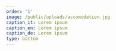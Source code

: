 ```yaml
---
order: '1'
image: /public/uploads/accomodation.jpg
caption_it: Lorem ipsum
caption_en: Lorem ipsum
caption_de: Lorem ipsum
type: bottom
---
```

